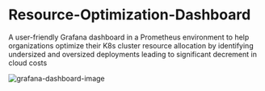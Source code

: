 # Resource-Optimization-Dashboard
A user-friendly Grafana dashboard in a Prometheus environment to help organizations optimize their K8s cluster resource allocation by identifying undersized and oversized deployments leading to significant decrement in cloud costs

![grafana-dashboard-image](https://github.com/vect-0r/Resource-Optimization-Dashboard/assets/56092166/14c99d2c-2479-410b-8b13-5961c835b178)

